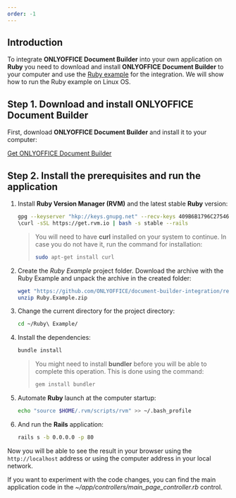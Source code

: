 ```yaml
---
order: -1
---
```


## Introduction

To integrate **ONLYOFFICE Document Builder** into your own application on **Ruby** you need to download and install **ONLYOFFICE Document Builder** to your computer and use the [Ruby example](../Overview/index.md) for the integration. We will show how to run the Ruby example on Linux OS.

## Step 1. Download and install ONLYOFFICE Document Builder

First, download **ONLYOFFICE Document Builder** and install it to your computer:

[Get ONLYOFFICE Document Builder](https://www.onlyoffice.com/download-builder.aspx?from=api)

## Step 2. Install the prerequisites and run the application

1. Install **Ruby Version Manager (RVM)** and the latest stable **Ruby** version:

   ``` sh
   gpg --keyserver "hkp://keys.gnupg.net" --recv-keys 409B6B1796C275462A1703113804BB82D39DC0E3
   \curl -sSL https://get.rvm.io | bash -s stable --rails
   ```

   > You will need to have **curl** installed on your system to continue. In case you do not have it, run the command for installation:
   > 
   > ``` sh
   > sudo apt-get install curl
   > ```

2. Create the *Ruby Example* project folder. Download the archive with the Ruby Example and unpack the archive in the created folder:

   ``` sh
   wget "https://github.com/ONLYOFFICE/document-builder-integration/releases/latest/download/Ruby.Example.zip"
   unzip Ruby.Example.zip
   ```

3. Change the current directory for the project directory:

   ``` sh
   cd ~/Ruby\ Example/
   ```

4. Install the dependencies:

   ``` sh
   bundle install
   ```

   > You might need to install **bundler** before you will be able to complete this operation. This is done using the command:
   > 
   > ``` sh
   > gem install bundler
   > ```

5. Automate **Ruby** launch at the computer startup:

   ``` sh
   echo "source $HOME/.rvm/scripts/rvm" >> ~/.bash_profile
   ```

6. And run the **Rails** application:

   ``` sh
   rails s -b 0.0.0.0 -p 80
   ```

Now you will be able to see the result in your browser using the `http://localhost` address or using the computer address in your local network.

If you want to experiment with the code changes, you can find the main application code in the *\~/app/controllers/main\_page\_controller.rb* control.
